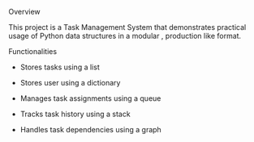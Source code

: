 Overview

This project is a Task Management System that demonstrates practical usage of Python data structures in a modular , production like format.

Functionalities

- Stores tasks using a list

- Stores user using a dictionary

- Manages task assignments using a queue

- Tracks task history using a stack

- Handles task dependencies using a graph